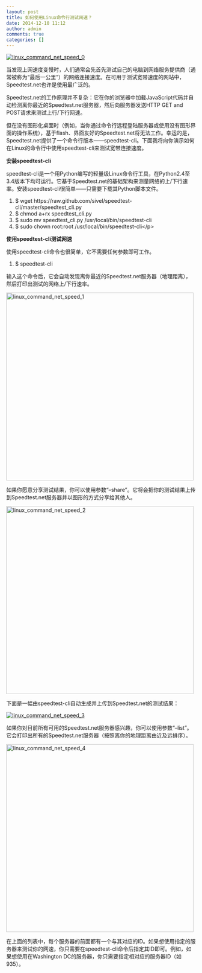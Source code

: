 ```yaml
---
layout: post
title: 如何使用Linux命令行测试网速？
date: 2014-12-10 11:12
author: admin
comments: true
categories: []
---
```

<a title="使用Linux命令行测试网速" href="http://www.geekfan.net/wp-content/uploads/362f19305117711532eaa46a582c08eb.png" rel="lightbox[5521]"><img alt="linux_command_net_speed_0" src="http://s7.51cto.com/wyfs02/M00/11/CF/wKiom1LfLmuQ8vzUAAAmgNSUIXk878.jpg" /></a>

当发现上网速度变慢时，人们通常会先首先测试自己的电脑到网络服务提供商（通常被称为“最后一公里”）的网络连接速度。在可用于测试宽带速度的网站中，Speedtest.net也许是使用最广泛的。

Speedtest.net的工作原理并不复杂：它在你的浏览器中加载JavaScript代码并自动检测离你最近的Speedtest.net服务器，然后向服务器发送HTTP GET and POST请求来测试上行/下行网速。

但在没有图形化桌面时（例如，当你通过命令行远程登陆服务器或使用没有图形界面的操作系统），基于flash、界面友好的Speedtest.net将无法工作。幸运的是，Speedtest.net提供了一个命令行版本——speedtest-cli。下面我将向你演示如何在Linux的命令行中使用speedtest-cli来测试宽带连接速度。

<strong>安装speedtest-cli</strong>

speedtest-cli是一个用Python编写的轻量级Linux命令行工具，在Python2.4至3.4版本下均可运行。它基于Speedtest.net的基础架构来测量网络的上/下行速率。安装speedtest-cli很简单——只需要下载其Python脚本文件。
<ol>
	<li>$ wget https://raw.github.com/sivel/speedtest-cli/master/speedtest_cli.py</li>
	<li>$ chmod a+rx speedtest_cli.py</li>
	<li>$ sudo mv speedtest_cli.py /usr/local/bin/speedtest-cli</li>
	<li>$ sudo chown root:root /usr/local/bin/speedtest-cli&lt;/p&gt;</li>
</ol>
<strong>使用speedtest-cli测试网速</strong>

使用speedtest-cli命令也很简单，它不需要任何参数即可工作。
<ol>
	<li>$ speedtest-cli</li>
</ol>
输入这个命令后，它会自动发现离你最近的Speedtest.net服务器（地理距离），然后打印出测试的网络上/下行速率。

<a title="使用Linux命令行测试网速" href="http://s9.51cto.com/wyfs02/M02/11/CE/wKioL1LfLkmiLFmNAABzj7zmZ2I563.jpg" rel="lightbox[5521]"><img alt="linux_command_net_speed_1" src="http://s9.51cto.com/wyfs02/M02/11/CE/wKioL1LfLkmiLFmNAABzj7zmZ2I563.jpg" width="498" /></a>

如果你愿意分享测试结果，你可以使用参数“–share”。它将会把你的测试结果上传到Speedtest.net服务器并以图形的方式分享给其他人。

<a title="使用Linux命令行测试网速" href="http://s5.51cto.com/wyfs02/M02/11/CE/wKioL1LfLkqBai8zAACRKFfrI8w388.jpg" rel="lightbox[5521]"><img alt="linux_command_net_speed_2" src="http://s5.51cto.com/wyfs02/M02/11/CE/wKioL1LfLkqBai8zAACRKFfrI8w388.jpg" width="498" /></a>

下面是一幅由speedtest-cli自动生成并上传到Speedtest.net的测试结果：

<a title="使用Linux命令行测试网速" href="http://s3.51cto.com/wyfs02/M01/11/CF/wKiom1LfLm6g-TTgAAA2CMlyqYI659.jpg" rel="lightbox[5521]"><img alt="linux_command_net_speed_3" src="http://s3.51cto.com/wyfs02/M01/11/CF/wKiom1LfLm6g-TTgAAA2CMlyqYI659.jpg" /></a>

如果你对目前所有可用的Speedtest.net服务器感兴趣，你可以使用参数“–list”。它会打印出所有的Speedtest.net服务器（按照离你的地理距离由近及远排序）。

<a title="使用Linux命令行测试网速" href="http://s5.51cto.com/wyfs02/M01/11/CF/wKiom1LfLnKBA0AKAADi78WNAvQ048.jpg" rel="lightbox[5521]"><img alt="linux_command_net_speed_4" src="http://s5.51cto.com/wyfs02/M01/11/CF/wKiom1LfLnKBA0AKAADi78WNAvQ048.jpg" width="498" /></a>

在上面的列表中，每个服务器的前面都有一个与其对应的ID。如果想使用指定的服务器来测试你的网速，你只需要在speedtest-cli命令后指定其ID即可。例如，如果想使用在Washington DC的服务器，你只需要指定相对应的服务器ID（如935）。

&nbsp;
